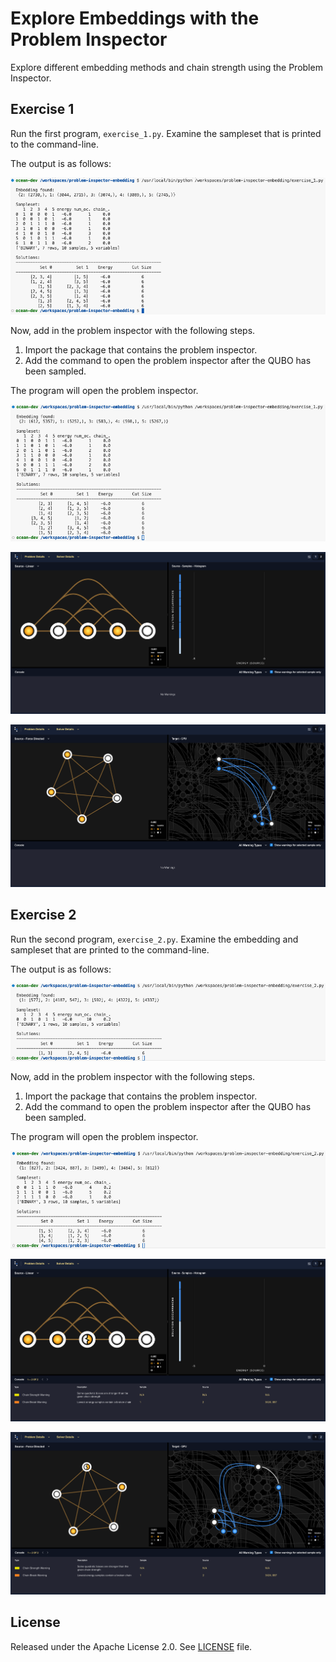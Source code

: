 # Explore Embeddings with the Problem Inspector

Explore different embedding methods and chain strength using the Problem Inspector.

## Exercise 1

Run the first program, `exercise_1.py`. Examine the sampleset that is printed to the command-line.

The output is as follows:

![Output](images/exercise_1_1.png "Output")

Now, add in the problem inspector with the following steps.

 1. Import the package that contains the problem inspector.
 2. Add the command to open the problem inspector after the QUBO has been sampled.

The program will open the problem inspector.

![Output](images/exercise_1_2.png "Output")

![D-Wave Inspector](images/exercise_1_inspector_1.png "D-Wave Inspector")

![D-Wave Inspector](images/exercise_1_inspector_2.png "D-Wave Inspector")

## Exercise 2

Run the second program, `exercise_2.py`. Examine the embedding and sampleset that are printed to the command-line.

The output is as follows:

![Output](images/exercise_2_1.png "Output")

Now, add in the problem inspector with the following steps.

 1. Import the package that contains the problem inspector.
 2. Add the command to open the problem inspector after the QUBO has been sampled.

The program will open the problem inspector.

![Output](images/exercise_2_2.png "Output")

![D-Wave Inspector](images/exercise_2_inspector_1.png "D-Wave Inspector")

![D-Wave Inspector](images/exercise_2_inspector_2.png "D-Wave Inspector")

## License

Released under the Apache License 2.0. See [LICENSE](LICENSE) file.

